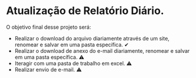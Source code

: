 # Atualização de Relatório Diário.
 O objetivo final desse projeto será:

 - Realizar o download do arquivo diariamente através de um site, renomear e salvar em uma pasta específica. ✔
 - Realizar o download de anexo do e-mail diariamente, renomear e salvar em uma pasta específica. ⚠️
 - Iteragir com uma pasta de trabalho em excel. ⚠️
 - Realizar envio de e-mail. ⚠️

